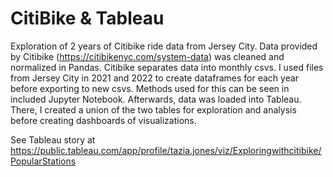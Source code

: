 # CitiBike & Tableau

Exploration of 2 years of Citibike ride data from Jersey City. Data provided by Citibike (https://citibikenyc.com/system-data) was cleaned and normalized in Pandas. Citibike separates data into monthly csvs. I used files from Jersey City in 2021 and 2022 to create dataframes for each year before exporting to new csvs. Methods used for this can be seen in included Jupyter Notebook. Afterwards, data was loaded into Tableau. There, I created a union of the two tables for exploration and analysis  before creating dashboards of visualizations. 

See Tableau story at https://public.tableau.com/app/profile/tazia.jones/viz/Exploringwithcitibike/PopularStations
